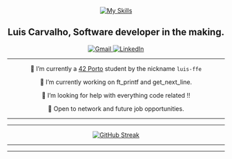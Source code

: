 <!-- 
<h2 align="center"><strong>🛠️ Skills</strong> </h2>
SKILL ICONS!
-->

<p align="center">
  <a href="https://skillicons.dev">
    <img src="https://skillicons.dev/icons?i=blender,c,swift,vscode,github,ps,autocad,ai,linux" alt="My Skills">
  </a>
</p>

<h2 align="center"><strong>Luis Carvalho</strong>, Software developer in the making.</h2>


<!-- 
LINKS AND BANNERS FOR EMAIL LINKED IN ETC centered using markdown
-->

<div align="center">
  <a href="mailto:carvalho96filipe@gmail.com">
    <img src="https://img.shields.io/badge/-Gmail-%23333?style=for-the-badge&logo=gmail&logoColor=white" target="_blank" alt="Gmail">
  </a>
  <a href="https://www.linkedin.com/in/luis-filipe-f-1018ba139/" target="_blank">
    <img src="https://img.shields.io/badge/-LinkedIn-%230077B5?style=for-the-badge&logo=linkedin&logoColor=white" target="_blank" alt="LinkedIn">
  </a>
</div>

--------------------------------------------------------------------------------------------------

<p align="center">🌱 I’m currently a <a href="https://www.42porto.com/">42 Porto</a> student by the nickname <code>luis-ffe</code></p>

<p align="center">🔭 I’m currently working on ft_printf and get_next_line.</p>
<p align="center">🤔 I’m looking for help with everything code related !!</p>
<p align="center">💬 Open to network and future job opportunities.</p>

  
<!-- Usefull links for me and you.
LINKED IN !          https://www.linkedin.com/in/luis-filipe-f-1018ba139/

HERE     https://dev.to/arnabdeypolimi/some-useful-resources-for-github-readme-122c
         https://codemaker2016.medium.com/tips-and-tricks-to-create-an-awesome-github-profile-readme-ce3825a355c7
-->
________________________________________________________________________________________________________________
________________________________________________________________________________________________________________

<p align="center">
  <a href="https://git.io/streak-stats">
    <img src="https://github-readme-streak-stats.herokuapp.com?user=codemaker2015&theme=blueberry&date_format=M%20j%5B%2C%20Y%5D" alt="GitHub Streak">
  </a>
</p>

________________________________________________________________________________________________________________
________________________________________________________________________________________________________________

